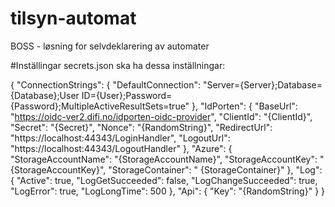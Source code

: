 # tilsyn-automat
BOSS - løsning for selvdeklarering av automater


#Inställingar
secrets.json ska ha dessa inställningar: 

{
  "ConnectionStrings": {
    "DefaultConnection": "Server={Server};Database={Database};User ID={User};Password={Password};MultipleActiveResultSets=true"
  },
  "IdPorten": {
    "BaseUrl": "https://oidc-ver2.difi.no/idporten-oidc-provider",
    "ClientId": "{ClientId}",
    "Secret": "{Secret}",
    "Nonce": "{RandomString}",
    "RedirectUrl": "https://localhost:44343/LoginHandler",
    "LogoutUrl": "https://localhost:44343/LogoutHandler"
  },
  "Azure": {
    "StorageAccountName": "{StorageAccountName}",
    "StorageAccountKey": "{StorageAccountKey}",
    "StorageContainer": " {StorageContainer}"
  },
  "Log": {
    "Active": true,
    "LogGetSucceeded": false,
    "LogChangeSucceeded": true,
    "LogError": true,
    "LogLongTime": 500
  },
  "Api": {
    "Key": "{RandomString}"
  }
}

